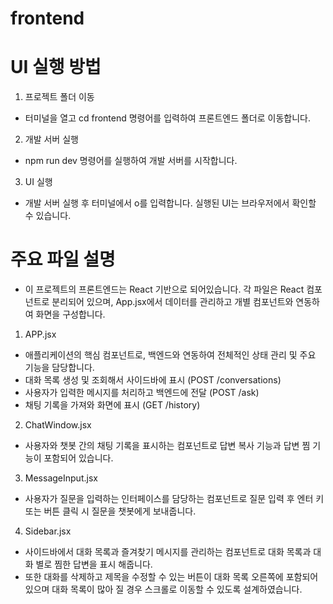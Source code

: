 # frontend
# UI 실행 방법
1. 프로젝트 폴더 이동
  - 터미널을 열고 cd frontend 명령어를 입력하여 프론트엔드 폴더로 이동합니다.
2. 개발 서버 실행
  - npm run dev 명령어를 실행하여 개발 서버를 시작합니다.
3. UI 실행
  - 개발 서버 실행 후 터미널에서 o를 입력합니다. 실행된 UI는 브라우저에서 확인할 수 있습니다.

# 주요 파일 설명
 - 이 프로젝트의 프론트엔드는 React 기반으로 되어있습니다. 각 파일은 React 컴포넌트로 분리되어 있으며, App.jsx에서 데이터를 관리하고 개별 컴포넌트와 연동하여 화면을 구성합니다.

1. APP.jsx
  - 애플리케이션의 핵심 컴포넌트로, 백엔드와 연동하여 전체적인 상태 관리 및 주요 기능을 담당합니다.
  - 대화 목록 생성 및 조회해서 사이드바에 표시 (POST /conversations)
  - 사용자가 입력한 메시지를 처리하고 백엔드에 전달 (POST /ask) 
  - 채팅 기록을 가져와 화면에 표시 (GET /history)

2. ChatWindow.jsx
  - 사용자와 챗봇 간의 채팅 기록을 표시하는 컴포넌트로 답변 복사 기능과 답변 찜 기능이 포함되어 있습니다.

3. MessageInput.jsx
  - 사용자가 질문을 입력하는 인터페이스를 담당하는 컴포넌트로 질문 입력 후 엔터 키 또는 버튼 클릭 시 질문을 챗봇에게 보내줍니다. 

4. Sidebar.jsx
  - 사이드바에서 대화 목록과 즐겨찾기 메시지를 관리하는 컴포넌트로 대화 목록과 대화 별로 찜한 답변을 표시 해줍니다.
  - 또한 대화를 삭제하고 제목을 수정할 수 있는 버튼이 대화 목록 오른쪽에 포함되어 있으며 대화 목록이 많아 질 경우 스크롤로 이동할 수 있도록 설계하였습니다.

  